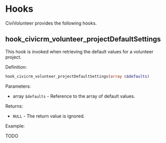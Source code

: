 # Hooks

CiviVolunteer provides the following hooks.

## hook_civicrm_volunteer_projectDefaultSettings

This hook is invoked when retrieving the default values for a volunteer project.

Definition:

```php
hook_civicrm_volunteer_projectDefaultSettings(array &$defaults)
```

Parameters:

* array `$defaults` - Reference to the array of default values.

Returns:

* `NULL` - The return value is ignored.

Example:

TODO